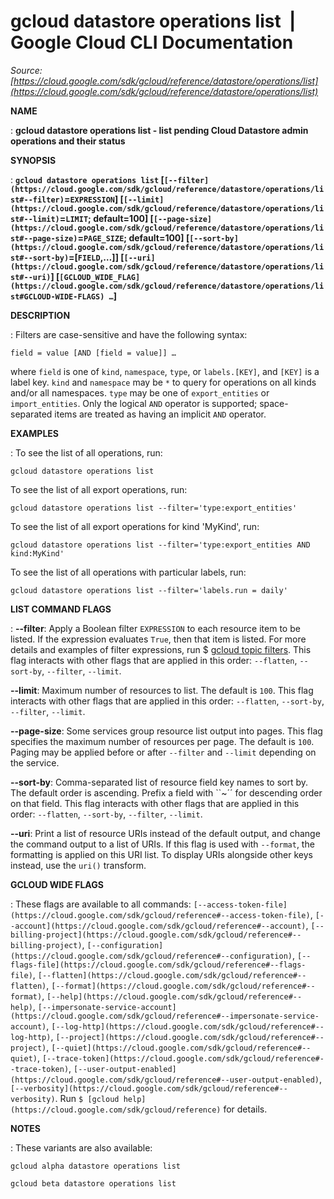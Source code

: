 # gcloud datastore operations list  |  Google Cloud CLI Documentation

*Source: [https://cloud.google.com/sdk/gcloud/reference/datastore/operations/list](https://cloud.google.com/sdk/gcloud/reference/datastore/operations/list)*

**NAME**

: **gcloud datastore operations list - list pending Cloud Datastore admin operations and their status**

**SYNOPSIS**

: **`gcloud datastore operations list` [`[--filter](https://cloud.google.com/sdk/gcloud/reference/datastore/operations/list#--filter)`=`EXPRESSION`] [`[--limit](https://cloud.google.com/sdk/gcloud/reference/datastore/operations/list#--limit)`=`LIMIT`; default=100] [`[--page-size](https://cloud.google.com/sdk/gcloud/reference/datastore/operations/list#--page-size)`=`PAGE_SIZE`; default=100] [`[--sort-by](https://cloud.google.com/sdk/gcloud/reference/datastore/operations/list#--sort-by)`=[`FIELD`,…]] [`[--uri](https://cloud.google.com/sdk/gcloud/reference/datastore/operations/list#--uri)`] [`[GCLOUD_WIDE_FLAG](https://cloud.google.com/sdk/gcloud/reference/datastore/operations/list#GCLOUD-WIDE-FLAGS) …`]**

**DESCRIPTION**

: Filters are case-sensitive and have the following syntax:

```
field = value [AND [field = value]] …
```

where `field` is one of `kind`, `namespace`,
`type`, or `labels.[KEY]`, and `[KEY]` is a
label key. `kind` and `namespace` may be `*` to
query for operations on all kinds and/or all namespaces. `type` may
be one of `export_entities` or `import_entities`.
Only the logical `AND` operator is supported; space-separated items
are treated as having an implicit `AND` operator.

**EXAMPLES**

: To see the list of all operations, run:

```
gcloud datastore operations list
```

To see the list of all export operations, run:

```
gcloud datastore operations list --filter='type:export_entities'
```

To see the list of all export operations for kind 'MyKind', run:

```
gcloud datastore operations list --filter='type:export_entities AND kind:MyKind'
```

To see the list of all operations with particular labels, run:

```
gcloud datastore operations list --filter='labels.run = daily'
```

**LIST COMMAND FLAGS**

: **--filter**:
Apply a Boolean filter `EXPRESSION` to each resource item
to be listed. If the expression evaluates `True`, then that item is
listed. For more details and examples of filter expressions, run $ [gcloud topic filters](https://cloud.google.com/sdk/gcloud/reference/topic/filters). This flag
interacts with other flags that are applied in this order:
`--flatten`, `--sort-by`, `--filter`,
`--limit`.

**--limit**:
Maximum number of resources to list. The default is `100`. This flag
interacts with other flags that are applied in this order:
`--flatten`, `--sort-by`, `--filter`,
`--limit`.

**--page-size**:
Some services group resource list output into pages. This flag specifies the
maximum number of resources per page. The default is `100`. Paging
may be applied before or after `--filter` and `--limit`
depending on the service.

**--sort-by**:
Comma-separated list of resource field key names to sort by. The default order
is ascending. Prefix a field with ``~´´ for descending order on that
field. This flag interacts with other flags that are applied in this order:
`--flatten`, `--sort-by`, `--filter`,
`--limit`.

**--uri**:
Print a list of resource URIs instead of the default output, and change the
command output to a list of URIs. If this flag is used with
`--format`, the formatting is applied on this URI list. To display
URIs alongside other keys instead, use the `uri()` transform.

**GCLOUD WIDE FLAGS**

: These flags are available to all commands: `[--access-token-file](https://cloud.google.com/sdk/gcloud/reference#--access-token-file)`,
`[--account](https://cloud.google.com/sdk/gcloud/reference#--account)`, `[--billing-project](https://cloud.google.com/sdk/gcloud/reference#--billing-project)`,
`[--configuration](https://cloud.google.com/sdk/gcloud/reference#--configuration)`,
`[--flags-file](https://cloud.google.com/sdk/gcloud/reference#--flags-file)`,
`[--flatten](https://cloud.google.com/sdk/gcloud/reference#--flatten)`, `[--format](https://cloud.google.com/sdk/gcloud/reference#--format)`, `[--help](https://cloud.google.com/sdk/gcloud/reference#--help)`, `[--impersonate-service-account](https://cloud.google.com/sdk/gcloud/reference#--impersonate-service-account)`,
`[--log-http](https://cloud.google.com/sdk/gcloud/reference#--log-http)`,
`[--project](https://cloud.google.com/sdk/gcloud/reference#--project)`, `[--quiet](https://cloud.google.com/sdk/gcloud/reference#--quiet)`, `[--trace-token](https://cloud.google.com/sdk/gcloud/reference#--trace-token)`, `[--user-output-enabled](https://cloud.google.com/sdk/gcloud/reference#--user-output-enabled)`,
`[--verbosity](https://cloud.google.com/sdk/gcloud/reference#--verbosity)`.
Run `$ [gcloud help](https://cloud.google.com/sdk/gcloud/reference)` for details.

**NOTES**

: These variants are also available:

```
gcloud alpha datastore operations list
```

```
gcloud beta datastore operations list
```